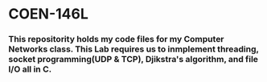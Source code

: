 # COEN-146L
### This repositority holds my code files for my Computer Networks class. This Lab requires us to inmplement threading, socket programming(UDP & TCP), Djikstra's algorithm, and file I/O all in C.
